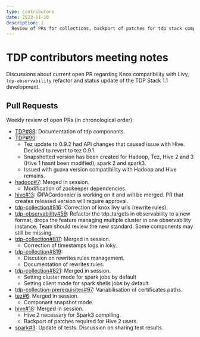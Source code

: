 ```yaml
---
type: contributors
date: 2023-11-10
description: |
  Review of PRs for collections, backport of patches for tdp stack componants and preparations for TDP-1.1
---
```


# TDP contributors meeting notes

Discussions about current open PR regarding Knox compatibility with Livy, `tdp-observability` refactor and status update of the TDP Stack 1.1 development.

## Pull Requests

Weekly review of open PRs (in chronological order):

- [TDP#88](https://github.com/TOSIT-IO/TDP/pull/88): Documentation of tdp componants.
- [TDP#90](https://github.com/TOSIT-IO/TDP/pull/90): 
  - Tez update to 0.9.2 had API changes that caused issue with Hive. Decided to revert to tez 0.9.1.
  - Snapshotted version has been created for Hadoop, Tez, Hive 2 and 3 (Hive 1 hasnt been modified), spark 2 and spark3.
  - Issued with guava version compatibility with Hadoop and Hive remains.
- [hadoop#7](https://github.com/TOSIT-IO/hadoop/pull/7): Merged in session.
  - Modification of zookeeper dependencies. 
- [hive#13](https://github.com/TOSIT-IO/hive/pull/13): @PACordonnier is working on it and will be merged. PR that creates released version will require approval.
- [tdp-collection#816](https://github.com/TOSIT-IO/tdp-collection/pull/816): Correction of knox livy urls (rewrite rules).
- [tdp-observability#59](https://github.com/TOSIT-IO/tdp-observability/pull/59): Refactor the tdp_targets in observability to a new format, drops the feature managing multiple cluster in one observability instance. Team should review the new standard. Some components may still be missing.
- [tdp-collection#817](https://github.com/TOSIT-IO/tdp-collection/pull/817): Merged in session.
  - Correction of timestamps logs in loky. 
- [tdp-collection#819](https://github.com/TOSIT-IO/tdp-collection/pull/819): 
  - Discution on rewrites rules management.
  - Documentation of rewrites rules.
- [tdp-collection#821](https://github.com/TOSIT-IO/tdp-collection/pull/821): Merged in session.
  - Setting cluster mode for spark jobs by default
  - Setting client mode for spark shells jobs by default. 
- [tdp-collection-prerequisites#97](https://github.com/TOSIT-IO/tdp-collection-prerequisites/pull/97): Variabilisation of certificates paths.
- [tez#6](https://github.com/TOSIT-IO/tez/pull/6): Merged in session.
  - Componant snapshot mode.
- [hive#18](https://github.com/TOSIT-IO/hive/pull/18): Merged in session. 
  - Hive 2 necessary for Spark3 compiling.
  - Backport of patches required for Hive 2 users. 
- [spark#3](https://github.com/TOSIT-IO/spark/pull/3): Update of tests. Discussion on sharing test results.
